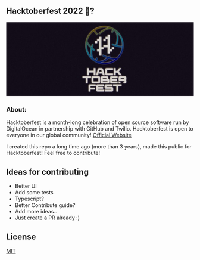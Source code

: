 ## Hacktoberfest 2022 🎃?
<div align="center">
<img src="/docs/hacktober.png">
</div>

### About:
 Hacktoberfest is a month-long celebration of open source software run by DigitalOcean in partnership with GitHub and Twilio. Hacktoberfest is open to everyone in our global community!
 [Official Website](https://hacktoberfest.com)
 
 I created this repo a long time ago (more than 3 years), made this public for Hacktoberfest!
 Feel free to contribute!
 
## Ideas for contributing
- Better UI
- Add some tests
- Typescript?
- Better Contribute guide?
- Add more ideas..
- Just create a PR already :)


## License
[MIT](https://choosealicense.com/licenses/)
